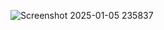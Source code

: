 ![Screenshot 2025-01-05 235837](https://github.com/user-attachments/assets/42119296-dedc-4f7b-93f6-1c85399e45d8)
